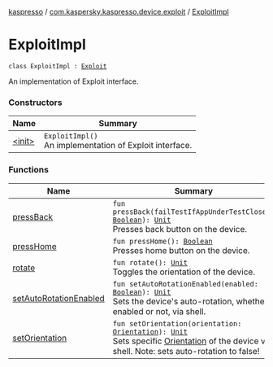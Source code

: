 [kaspresso](../../index.md) / [com.kaspersky.kaspresso.device.exploit](../index.md) / [ExploitImpl](./index.md)

# ExploitImpl

`class ExploitImpl : `[`Exploit`](../-exploit/index.md)

An implementation of Exploit interface.

### Constructors

| Name | Summary |
|---|---|
| [&lt;init&gt;](-init-.md) | `ExploitImpl()`<br>An implementation of Exploit interface. |

### Functions

| Name | Summary |
|---|---|
| [pressBack](press-back.md) | `fun pressBack(failTestIfAppUnderTestClosed: `[`Boolean`](https://kotlinlang.org/api/latest/jvm/stdlib/kotlin/-boolean/index.html)`): `[`Unit`](https://kotlinlang.org/api/latest/jvm/stdlib/kotlin/-unit/index.html)<br>Presses back button on the device. |
| [pressHome](press-home.md) | `fun pressHome(): `[`Boolean`](https://kotlinlang.org/api/latest/jvm/stdlib/kotlin/-boolean/index.html)<br>Presses home button on the device. |
| [rotate](rotate.md) | `fun rotate(): `[`Unit`](https://kotlinlang.org/api/latest/jvm/stdlib/kotlin/-unit/index.html)<br>Toggles the orientation of the device. |
| [setAutoRotationEnabled](set-auto-rotation-enabled.md) | `fun setAutoRotationEnabled(enabled: `[`Boolean`](https://kotlinlang.org/api/latest/jvm/stdlib/kotlin/-boolean/index.html)`): `[`Unit`](https://kotlinlang.org/api/latest/jvm/stdlib/kotlin/-unit/index.html)<br>Sets the device's auto-rotation, whether it enabled or not, via shell. |
| [setOrientation](set-orientation.md) | `fun setOrientation(orientation: `[`Orientation`](../../com.kaspersky.kaspresso.viewactions.orientation/-orientation/index.md)`): `[`Unit`](https://kotlinlang.org/api/latest/jvm/stdlib/kotlin/-unit/index.html)<br>Sets specific [Orientation](../../com.kaspersky.kaspresso.viewactions.orientation/-orientation/index.md) of the device via shell. Note: sets auto-rotation to false! |
